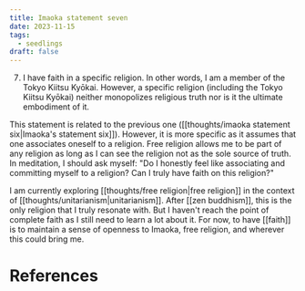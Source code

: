 ```yaml
---
title: Imaoka statement seven
date: 2023-11-15
tags:
  - seedlings
draft: false
---
```

7. I have faith in a specific religion. In other words, I am a member of the Tokyo Kiitsu Kyōkai. However, a specific religion (including the Tokyo Kiitsu Kyōkai) neither monopolizes religious truth nor is it the ultimate embodiment of it.

This statement is related to the previous one ([[thoughts/imaoka statement six|Imaoka's statement six]]). However, it is more specific as it assumes that one associates oneself to a religion. Free religion allows me to be part of any religion as long as I can see the religion not as the sole source of truth. In meditation, I should ask myself: "Do I honestly feel like associating and committing myself to a religion? Can I truly have faith on this religion?"

I am currently exploring [[thoughts/free religion|free religion]] in the context of [[thoughts/unitarianism|unitarianism]]. After [[zen buddhism]], this is the only religion that I truly resonate with. But I haven't reach the point of complete faith as I still need to learn a lot about it. For now, to have [[faith]] is to maintain a sense of openness to Imaoka, free religion, and wherever this could bring me.

# References
